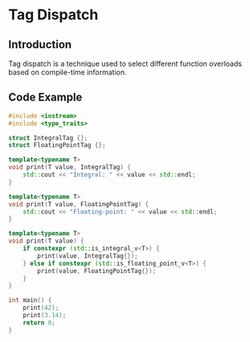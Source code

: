 # Tag Dispatch

## Introduction
Tag dispatch is a technique used to select different function overloads based on compile-time information.

## Code Example
```cpp
#include <iostream>
#include <type_traits>

struct IntegralTag {};
struct FloatingPointTag {};

template<typename T>
void print(T value, IntegralTag) {
    std::cout << "Integral: " << value << std::endl;
}

template<typename T>
void print(T value, FloatingPointTag) {
    std::cout << "Floating-point: " << value << std::endl;
}

template<typename T>
void print(T value) {
    if constexpr (std::is_integral_v<T>) {
        print(value, IntegralTag{});
    } else if constexpr (std::is_floating_point_v<T>) {
        print(value, FloatingPointTag{});
    }
}

int main() {
    print(42);
    print(3.14);
    return 0;
}
```
